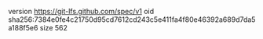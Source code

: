 version https://git-lfs.github.com/spec/v1
oid sha256:7384e0fe4c21750d95cd7612cd243c5e411fa4f80e46392a689d7da5a188f5e6
size 562
